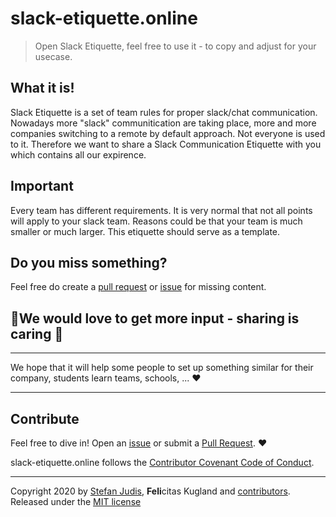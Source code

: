 # slack-etiquette.online 

> Open Slack Etiquette, feel free to use it - to copy and adjust for your usecase.


## What it is!

Slack Etiquette is a set of team rules for proper slack/chat communication. 
Nowadays more "slack" communitication are taking place, more and more companies switching to a remote by default approach. Not everyone is used to it. Therefore we want to share a Slack Communication Etiquette with you which contains all our expirence.


## Important
Every team has different requirements.
It is very normal that not all points will apply to your slack team. Reasons could be that your team is much smaller or much larger. This etiquette should serve as a template.


## Do you miss something?
Feel free do create a [pull request](https://github.com/kotzendekrabbe/slack-etiquette.online/issues) or [issue](https://github.com/kotzendekrabbe/slack-etiquette.online/pulls) for missing content.


## 💖We would love to get more input - sharing is caring 🚀


---
We hope that it will help some people to set up something similar for their company, students learn teams, schools, ... ❤️

---------------

## Contribute
Feel free to dive in! Open an
[issue](https://github.com/kotzendekrabbe/slack-etiquette.online/issues/new) or
submit a [Pull Request](https://github.com/kotzendekrabbe/slack-etiquette.online/compare). ❤️


slack-etiquette.online follows the [Contributor Covenant Code of Conduct](https://github.com/kotzendekrabbe/slack-etiquette.online/blob/master/CODE_OF_CONDUCT.md).


---------------

Copyright 2020 by [Stefan Judis](https://github.com/stefanjudis), **Feli**citas Kugland and [contributors](https://github.com/kotzendekrabbe/slack-etiquette.online/graphs/contributors). 
Released under the [MIT license](https://github.com/kotzendekrabbe/slack-etiquette.online/blob/master/LICENSE)
